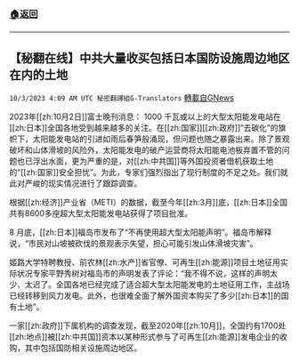 ###  [:house:返回](README.md)
---


## 【秘翻在线】中共大量收买包括日本国防设施周边地区在内的土地
`10/3/2023 4:09 AM UTC 秘密翻譯組G-Translators` [轉載自GNews](https://gnews.org/articles/1772548)

2023年[[zh:10月2日]]富士晚刊消息： 1000 千瓦或以上的大型太阳能发电站在[[zh:日本]]全国各地受到越来越多的关注。在[[zh:国家]][[zh:政府]]“去碳化”的旗帜下，太阳能发电站的引进如雨后春笋般涌现，但问题也随之暴露出来。除了景观破坏和山体滑坡的风险外，太阳能发电的破产运营商将太阳能电池板弃置不管的问题也已浮出水面，更为严重的是，对[[zh:中共国]]等外国投资者借机获取土地的“[[zh:国家]]安全担忧”。为此，专家们强烈指出了现行制度的不足之处。我们就此对严峻的现实情况进行了跟踪调查。

根据[[zh:经济]]产业省（METI）的数据，截至今年[[zh:3月]]底，[[zh:日本]]全国共有8600多座超大型太阳能发电站获得了项目批准。

8 月底，[[zh:日本]]福岛市发布了“不再使用超大型太阳能声明”。福岛市解释说，“市民对山坡被砍伐的景观表示失望，担心可能引发山体滑坡灾害”。

姬路大学特聘教授、前农林[[zh:水产]]省官僚、可再生[[zh:能源]]项目土地征用实际状况专家平野秀树对福岛市的声明发表了评论：“我不得不说，这样的声明太少、太迟了。全国各地已经完成了适合超大型太阳能发电的土地征用工作，主战场已经转移到风力发电。此外，也很难全面了解外国资本购买了多少[[zh:日本]]的国有土地”。

一家[[zh:政府]]下属机构的调查发现，截至2020年[[zh:10月]]，全国约有1700处[[zh:地点]]被[[zh:中共国]]资本以某种形式参与了可再生[[zh:能源]]发电企业的收购，其中包括国防相关设施周边地区。
